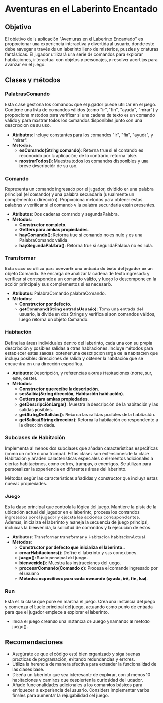 # Aventuras en el Laberinto Encantado

## Objetivo

El objetivo de la aplicación "Aventuras en el Laberinto Encantado" es proporcionar una experiencia interactiva y divertida al usuario, donde este debe navegar a través de un laberinto lleno de misterios, puzzles y criaturas fantásticas. El jugador utilizará una serie de comandos para explorar habitaciones, interactuar con objetos y personajes, y resolver acertijos para avanzar en el juego.

## Clases y métodos

### PalabrasComando

Esta clase gestiona los comandos que el jugador puede utilizar en el juego. Contiene una lista de comandos válidos (como "ir", "fin", "ayuda", "mirar") y proporciona métodos para verificar si una cadena de texto es un comando válido y para mostrar todos los comandos disponibles junto con una descripción de su uso.

- **Atributos**: Incluye constantes para los comandos "ir", "fin", "ayuda", y "mirar".
- **Métodos**:
  - **esComando(String comando)**: Retorna true si el comando es reconocido por la aplicación; de lo contrario, retorna false.
  - **mostrarTodos()**: Muestra todos los comandos disponibles y una breve descripción de su uso.

### Comando

Representa un comando ingresado por el jugador, dividido en una palabra principal (el comando) y una palabra secundaria (usualmente un complemento o dirección). Proporciona métodos para obtener estas palabras y verificar si el comando y la palabra secundaria están presentes.

- **Atributos**: Dos cadenas comando y segundaPalabra.
- **Métodos**:
  - **Constructor completo**.
  - **Getters para ambas propiedades**.
  - **hayComando()**: Retorna true si comando no es nulo y es una PalabraComando válida.
  - **haySegundaPalabra()**: Retorna true si segundaPalabra no es nula.

### Transformar

Esta clase se utiliza para convertir una entrada de texto del jugador en un objeto Comando. Se encarga de analizar la cadena de texto ingresada y verificar si corresponde a un comando válido, y luego lo descompone en la acción principal y sus complementos si es necesario.

- **Atributos**: PalabraComando palabraComando.
- **Métodos**:
  - **Constructor por defecto**.
  - **getCommand(String entradaUsuario)**: Toma una entrada del usuario, la divide en dos Strings y verifica si son comandos válidos, luego retorna un objeto Comando.

### Habitación

Define las áreas individuales dentro del laberinto, cada una con su propia descripción y posibles salidas a otras habitaciones. Incluye métodos para establecer estas salidas, obtener una descripción larga de la habitación que incluya posibles direcciones de salida y obtener la habitación que se encuentra en una dirección específica.

- **Atributos**: Descripción, y referencias a otras Habitaciones (norte, sur, este, oeste).
- **Métodos**:
  - **Constructor que recibe la descripción**.
  - **setSalida(String dirección, Habitación habitación)**.
  - **Getters para ambas propiedades**.
  - **getDescripciónLarga()**: Muestra la descripción de la habitación y las salidas posibles.
  - **getStringDeSalidas()**: Retorna las salidas posibles de la habitación.
  - **getSalida(String dirección)**: Retorna la habitación correspondiente a la dirección dada.

### Subclases de Habitación

Implementa al menos dos subclases que añadan características específicas (como un cofre o una trampa).
Estas clases son extensiones de la clase Habitación y añaden características especiales o elementos adicionales a ciertas habitaciones, como cofres, trampas, o enemigos. Se utilizan para personalizar la experiencia en diferentes áreas del laberinto.

Métodos según las características añadidas y constructor que incluya estas nuevas propiedades.

### Juego

Es la clase principal que controla la lógica del juego. Mantiene la pista de la ubicación actual del jugador en el laberinto, procesa los comandos ingresados por el jugador y ejecuta las acciones correspondientes. Además, inicializa el laberinto y maneja la secuencia de juego principal, incluidas la bienvenida, la solicitud de comandos y la ejecución de estos.

- **Atributos**: Transformar transformar y Habitacion habitacionActual.
- **Métodos**:
  - **Constructor por defecto que inicializa el laberinto.**.
  - **crearHabitaciones()**: Define el laberinto y sus conexiones.
  - **juego()**: Bucle principal del juego.
  - **bienvenido()**: Muestra las instrucciones del juego.
  - **procesarComando(Comando c)**: Procesa el comando ingresado por el usuario
  - **Métodos específicos para cada comando (ayuda, irA, fin, luz)**.

### Run

Esta es la clase que pone en marcha el juego. Crea una instancia del juego y comienza el bucle principal del juego, actuando como punto de entrada para que el jugador empiece a explorar el laberinto.

- Inicia el juego creando una instancia de Juego y llamando al método juego().

## Recomendaciones

- Asegúrate de que el código esté bien organizado y siga buenas prácticas de programación, evitando redundancias y errores.
- Utiliza la herencia de manera efectiva para extender la funcionalidad de las clases base.
- Diseña un laberinto que sea interesante de explorar, con al menos 10 habitaciones y caminos que despierten la curiosidad del jugador.
- Añade funcionalidades adicionales a los comandos básicos para enriquecer la experiencia del usuario.
Considera implementar varios finales para aumentar la rejugabilidad del juego.